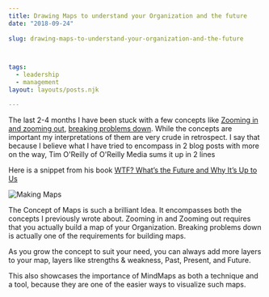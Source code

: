 ```yaml
---
title: Drawing Maps to understand your Organization and the future
date: "2018-09-24"
 
slug: drawing-maps-to-understand-your-organization-and-the-future



tags: 
  - leadership 
  - management 
layout: layouts/posts.njk

---
```


The last 2-4 months I have been stuck with a few concepts like [Zooming in and zooming out](/2018/07/17/zooming-in-and-zooming-out/), [breaking problems down](/2018/08/31/breaking-problems-down/). While the concepts are important my interpretations of them are very crude in retrospect. I say that because I believe what I have tried to encompass in 2 blog posts with more on the way, Tim O'Reilly of O'Reilly Media sums it up in 2 lines

Here is a snippet from his book [WTF? What’s the Future and Why It’s Up to Us](https://www.oreilly.com/tim/wtf-book.html)

![Making Maps](/assets/img_0849.jpg)

The Concept of Maps is such a brilliant Idea. It encompasses both the concepts I previously wrote about. Zooming in and Zooming out requires that you actually build a map of your Organization. Breaking problems down is actually one of the requirements for building maps.

As you grow the concept to suit your need, you can always add more layers to your map, layers like strengths & weakness, Past, Present, and Future.

This also showcases the importance of MindMaps as both a technique and a tool, because they are one of the easier ways to visualize such maps.
